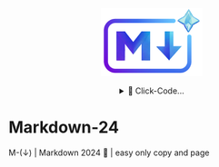 <!-- logo IMG -->
<p align="center">
    <img width="180" src="./IMG/logo.png">
</p>

<details align="center">
<summary>👾 Click-Code...</summary>

```console
<p align="center">
    <img width="180" src="./IMG/logo2.png">
</p>
```
</details>

# Markdown-24
M-(↓) | Markdown 2024 🔽 | easy only copy and page


